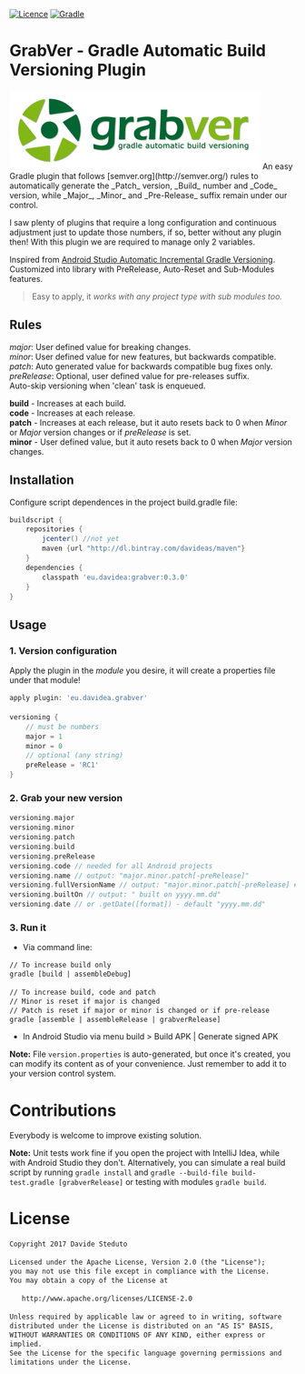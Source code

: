 [![Licence](https://img.shields.io/badge/Licence-Apache2-blue.svg)](http://www.apache.org/licenses/LICENSE-2.0)
[![Gradle](https://img.shields.io/badge/Gradle-Plugin-green.svg)](https://plugins.gradle.org/plugin/eu.davidea.grabver)

# GrabVer - Gradle Automatic Build Versioning Plugin
<img src="./art/grabver.png">
An easy Gradle plugin that follows [semver.org](http://semver.org/) rules to
automatically generate the _Patch_ version, _Build_ number and _Code_ version, while _Major_,
_Minor_ and _Pre-Release_ suffix remain under our control.

I saw plenty of plugins that require a long configuration and continuous adjustment just to update
those numbers, if so, better without any plugin then! With this plugin we are required to manage
only 2 variables.

Inspired from <a href='https://andreborud.com/android-studio-automatic-incremental-gradle-versioning/'>Android Studio
Automatic Incremental Gradle Versioning</a>. Customized into library with PreRelease, Auto-Reset and Sub-Modules features.</p>

> Easy to apply, it _works with any project type with sub modules too._

## Rules
_major_: User defined value for breaking changes.<br>
_minor_: User defined value for new features, but backwards compatible.<br>
_patch_: Auto generated value for backwards compatible bug fixes only.<br>
_preRelease_: Optional, user defined value for pre-releases suffix.<br>
Auto-skip versioning when 'clean' task is enqueued. 

**build** - Increases at each build.<br>
**code** - Increases at each release.<br>
**patch** - Increases at each release, but it auto resets back to 0 when _Minor_ or _Major_ version changes or if _preRelease_ is set.<br>
**minor** - User defined value, but it auto resets back to 0 when _Major_ version changes.</p>

## Installation
Configure script dependences in the project build.gradle file: 
``` groovy
buildscript {
    repositories {
        jcenter() //not yet
        maven {url "http://dl.bintray.com/davideas/maven"}
    }
    dependencies {
        classpath 'eu.davidea:grabver:0.3.0'
    }
}
```

## Usage
### 1. Version configuration
Apply the plugin in the _module_ you desire, it will create a properties file under that module!
``` groovy
apply plugin: 'eu.davidea.grabver'

versioning {
    // must be numbers
    major = 1
    minor = 0
    // optional (any string)
    preRelease = 'RC1'
}
```

### 2. Grab your new version
``` groovy 
versioning.major
versioning.minor
versioning.patch
versioning.build
versioning.preRelease
versioning.code // needed for all Android projects
versioning.name // output: "major.minor.patch[-preRelease]"
versioning.fullVersionName // output: "major.minor.patch[-preRelease] #build built on yyyy.mm.dd"
versioning.builtOn // output: " built on yyyy.mm.dd"
versioning.date // or .getDate([format]) - default "yyyy.mm.dd"
```

### 3. Run it
- Via command line:
```
// To increase build only
gradle [build | assembleDebug]

// To increase build, code and patch
// Minor is reset if major is changed
// Patch is reset if major or minor is changed or if pre-release
gradle [assemble | assembleRelease | grabverRelease]
```
- In Android Studio via menu build > Build APK | Generate signed APK

**Note:** File `version.properties` is auto-generated, but once it's created, you can modify its content
as of your convenience. Just remember to add it to your version control system.

# Contributions
Everybody is welcome to improve existing solution.

**Note:** Unit tests work fine if you open the project with IntelliJ Idea, while with Android Studio
they don't. Alternatively, you can simulate a real build script by running `gradle install`
and `gradle --build-file build-test.gradle [grabverRelease]` or testing with modules `gradle build`.

# License

    Copyright 2017 Davide Steduto

    Licensed under the Apache License, Version 2.0 (the "License");
    you may not use this file except in compliance with the License.
    You may obtain a copy of the License at

       http://www.apache.org/licenses/LICENSE-2.0

    Unless required by applicable law or agreed to in writing, software
    distributed under the License is distributed on an "AS IS" BASIS,
    WITHOUT WARRANTIES OR CONDITIONS OF ANY KIND, either express or implied.
    See the License for the specific language governing permissions and
    limitations under the License.